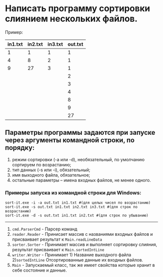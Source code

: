 # Написать программу сортировки слиянием нескольких файлов.
Пример:

| in1.txt | in2.txt | in3.txt | out.txt |
|---------|---------|---------|---------|
| 1       | 1       | 1       | 1       |
| 4       | 8       | 2       | 1       |
| 9       | 27      | 3       | 1       |
|         |         |         | 2       |
|         |         |         | 3       |
|         |         |         | 4       |
|         |         |         | 8       |
|         |         |         | 9       |
|         |         |         | 27      |

## Параметры программы задаются при запуске через аргументы командной строки, по порядку:
1. режим сортировки (-a или -d), необязательный, по умолчанию сортируем по возрастанию;
2. тип данных (-s или -i), обязательный;
3. имя выходного файла, обязательное;
4. остальные параметры – имена входных файлов, не менее одного.

### Примеры запуска из командной строки для Windows:
```shell
sort-it.exe -i -a out.txt in1.txt #(для целых чисел по возрастанию)
sort-it.exe -s out.txt in1.txt in2.txt in3.txt #(для строк по возрастанию)
sort-it.exe -d -s out.txt in1.txt in2.txt #(для строк по убыванию)
```

---

1. `cmd.ParserCmd` - Парсер команд
2. `reader.Reader` - Принисает массив с названиями входных файлов и присваивает результат к `Main.readLineData`
3. `sorter.Sorter` - Принимает массив и выполняет сортировку слияния, результат присваивает к `Main.sortedIntLine`
4. `writer.Writer` - Принимает 1) Название выходного файла 2)`sortedIntLine` Отсортированные данные их входных файлов.
5. `Main` - Запускаемый класс, так же имеет свойства которые хранит в себе состояние и данные.